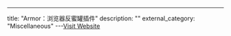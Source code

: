 ---
title: "Armor：浏览器反蜜罐插件"
description: ""
external_category: "Miscellaneous"
---[Visit Website](https://github.com/jayus0821/Armor)

